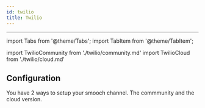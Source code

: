 ```yaml
---
id: twilio
title: Twilio
---
```


---

import Tabs from '@theme/Tabs';
import TabItem from '@theme/TabItem';

import TwilioCommunity from './twilio/community.md'
import TwilioCloud from './twilio/cloud.md'

## Configuration

You have 2 ways to setup your smooch channel. The commmunity and the cloud version.

<Tabs>
<TabItem value="community" label="Community" default>
<TwilioCommunity/>
</TabItem>
<TabItem value="cloud" label="Cloud">
<TwilioCloud/>
</TabItem>
</Tabs>
